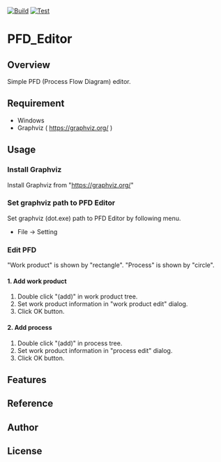 [![Build](https://github.com/asabon/PFD_Editor/actions/workflows/build.yml/badge.svg?branch=master)](https://github.com/asabon/PFD_Editor/actions/workflows/build.yml)
[![Test](https://github.com/asabon/PFD_Editor/actions/workflows/test.yml/badge.svg?branch=master)](https://github.com/asabon/PFD_Editor/actions/workflows/test.yml)
# PFD_Editor

## Overview

Simple PFD (Process Flow Diagram) editor.

## Requirement

- Windows
- Graphviz ( https://graphviz.org/ )

## Usage

### Install Graphviz

Install Graphviz from "https://graphviz.org/"

### Set graphviz path to PFD Editor

Set graphviz (dot.exe) path to PFD Editor by following menu.

- File -> Setting

### Edit PFD

"Work product" is shown by "rectangle".
"Process" is shown by "circle".

#### 1. Add work product

1. Double click "(add)" in work product tree.
2. Set work product information in "work product edit" dialog.
3. Click OK button.

#### 2. Add process

1. Double click "(add)" in process tree.
2. Set work product information in "process edit" dialog.
3. Click OK button.

## Features

## Reference

## Author

## License


